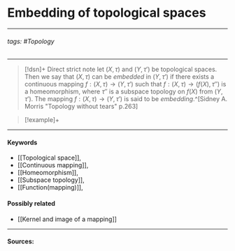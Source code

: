 # Embedding of topological spaces
***
###### tags: #Topology 
***
>[!dsn]+ Direct strict note
>let $(X,\tau)$ and $(Y,\tau')$ be topological spaces. Then we say that $(X,\tau)$ can be *embedded* in $(Y,\tau')$ if there exists a continuous mapping $f:(X,\tau)\to(Y,\tau')$ such that $f:(X,\tau)\to(f(X),\tau'')$ is a homeomorphism, where $\tau''$ is a subspace topology on $f(X)$ from $(Y,\tau')$. The mapping $f:(X,\tau)\to(Y,\tau')$ is said to be *embedding*.^[Sidney A. Morris "Topology without tears" p.263]

>[!example]+ 
>
***
#### Keywords
- [[Topological space]],
- [[Continuous mapping]],
- [[Homeomorphism]],
- [[Subspace topology]],
- [[Function(mapping)]],
#### Possibly related
- [[Kernel and image of a mapping]]
***
#### Sources: